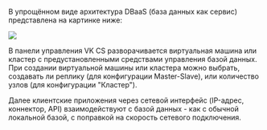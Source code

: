 В упрощённом виде архитектура DBaaS (база данных как сервис) представлена на картинке ниже:

![](./assets/1604479588232-1604479588231.png)

В панели управления VK CS разворачивается виртуальная машина или кластер с предустановленными средствами управления базой данных. При создании виртуальной машины или кластера можно выбрать, создавать ли реплику (для конфигурации Master-Slave), или количество узлов (для конфигурации "Кластер").

Далее клиентские приложения через сетевой интерфейс (IP-адрес, коннектор, API) взаимодействуют с базой данных - как с обычной локальной базой, с поправкой на скорость сетевого подключения.